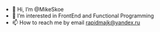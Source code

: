 - 👋 Hi, I’m @MikeSkoe
- 👀 I’m interested in FrontEnd and Functional Programming
- 📫 How to reach me by email rapidmajk@yandex.ru
